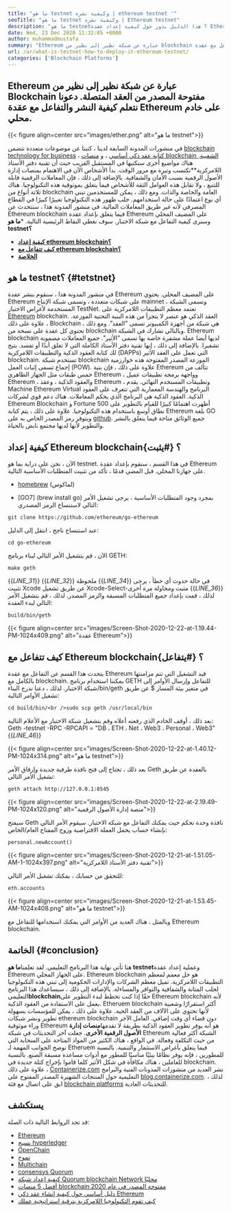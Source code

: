 ```yaml
---
title: "ما هو testnet وكيفية نشره | ethereum testnet '" 
seoTitle: "ما هو testnet وكيفية نشره | Ethereum testnet" 
description: "ما هو testnet؟ هذا الدليل يدور حول كيفية إعداد عقدة Ethereum على المضيف المحلي. blockchain هي شبكة من العقد التي تحافظ على تاريخ جميع المعاملات." 
date: Wed, 23 Dec 2020 11:32:05 +0000
author: muhammadmustafa
summary: "Ethereum عبارة عن شبكة نظير إلى نظير من blockchain مفتوحة المصدر من العقد المتصلة. دعونا نتعلم كيفية النشر والتفاعل مع عقدة Ethereum على خادم محلي." 
url: /ar/what-is-testnet-how-to-deploy-it-ethereum-testnet/
categories: ['Blockchain Platforms']
---
```


## Ethereum عبارة عن شبكة نظير إلى نظير من Blockchain مفتوحة المصدر من العقد المتصلة. دعونا نتعلم كيفية النشر والتفاعل مع عقدة Ethereum على خادم محلي.

{{< figure align=center src="images/ether.png" alt="ما هو testnet">}}

في منشورات المدونة السابقة لدينا ، كتبنا عن موضوعات متعددة تتضمن [blockchain technology for business][1] ، [كتابة عقد ذكي أساسي][2] ، و [منصات blockchain الشعبية][3]. هناك مواضيع أخرى سنكتبها في المستقبل القريب حيث أن تقنية دفتر الأستاذ اللامركزية**تكتسب وتيرة مع مرور الوقت. بدأ الأشخاص الآن في الاهتمام بمنصات إدارة الأصول الرقمية بسبب الأمان والشفافية. بالإضافة إلى ذلك ، فإن المعاملات الرقمية قابلة للتتبع ، ولا تقابل هذه العوامل الثقة للأشخاص فيما يتعلق بموثوقية هذه التكنولوجيا. هناك ثلاثة أنواع من blockchain العامة والخاصة والذات. ومع ذلك ، يمكن للمستخدمين تبني أي نوع اعتمادًا على حالة استخدامهم.
جلب ظهور هذه التكنولوجيا تغييرًا كبيرًا في القطاع المصرفي لأنه غير طريق المعاملات المالية. في منشور المدونة هذا ، سنتحدث عن Ethereum blockchain فيما يتعلق بإعداد عقدة Ethereum على المضيف المحلي وسنرى كيفية التفاعل مع شبكة الاختبار. سوف نغطي النقاط الرئيسية التالية.
***ما هو testnet؟**
* **[كيفية إعداد ethereum blockchain؟][4]**
* **[كيف تتفاعل مع ethereum blockchain؟][5]**
* **[الخلاصة][6]**

## ما هو testnet؟   {#tetstnet}
في منشور المدونة هذا ، سنقوم بنشر عقدة Ethereum على المضيف المحلي. يحتوي Ethereum على شبكات متعددة ، وتسمى شبكة الإنتاج mainnet ، وتسمى الشبكة المستخدمة لأغراض الاختبار TestNet. تعتمد معظم التطبيقات اللامركزية على [Ethereum][7] blockchain. العقد الذكي هو عنصر لا يتجزأ من هذه البنية التحتية الموزعة. علاوة على ذلك ، Blockchain هي شبكة من أجهزة الكمبيوتر تسمى "العقد". ومع ذلك ، تحتوي كل عقدة على نسخة من blockchain وبالتالي تشارك في الشبكة. Ethereum blockchain لديها أيضا عملة مشفرة خاصة بها تسمى "الأثير". جميع المعاملات مضمونة تشفيرا. بالإضافة إلى ذلك ، إنها تقنية دفتر الأستاذ الكاملة التي لا تغلق أبدًا أو تفسد. يتيح لك كتابة العقود الذكية والتطبيقات اللامركزية (DAPPs) التي تعمل على العقد الأثير blockchain.
تستخدم شبكة blockchain الموزعة المصدر المفتوحة هذه خوارزمية إجماع تسمى إثبات العمل (POW). علاوة على ذلك ، فإن بنية Ethereum تتألف من خمس طبقات مثل الجهاز الظاهري Ethereum ، وواجهة برمجة تطبيقات عميل Ethereum ، والعقود الذكية ، وعقد Ethereum ، وتطبيقات المستخدم النهائي. يقدم Machine Ethereum Virtual البرنامج والهندسة المعمارية التي تتعرف على العقود الذكية. العقود الذكية هي البرنامج الذي يحكم المعاملات. هناك دعم قوي لشركات Ethereum Blockchain و Fortune 500 أظهرت اهتمامًا كبيرًا للقيام بالتطوير على نطاق أوسع باستخدام هذه التكنولوجيا. علاوة على ذلك ، يتم كتابة Ethereum بلغة GO ويتوفر رمز المصدر الخاص به على [github][8]. جميع الوثائق متاحة فيما يتعلق بالنشر والتطوير لأنها لديها مجتمع نابض بالحياة.

## كيفية إعداد Ethereum blockchain؟   {#يثبت}
الآن ، نحن على دراية بما هو testnet. في هذا القسم ، سنقوم بإعداد عقدة Ethereum على جهازنا المحلي. قبل المضي قدمًا ، تأكد من تثبيت المتطلبات الأساسية التالية.
  * [homebrew][9] (لماكوس)

  * [GO7] (brew install go)
بمجرد وجود المتطلبات الأساسية ، يرجى تشغيل الأمر التالي لاستنساخ الرمز المصدري:
```
git clone https://github.com/ethereum/go-ethereum
```
عند استنساخ ناجح ، انتقل إلى الدليل:
```
cd go-ethereum
```
الآن ، قم بتشغيل الأمر التالي لبناء برنامج GETH:
```
make geth
```
{{_LINE_31_}}
{{_LINE_32_}}
    ملحوظة
{{_LINE_34_}}
  في حالة حدوث أي خطأ ، يرجى تثبيت Xcode عن طريق تشغيل Xcode-Select-مثبت ومحاولة مرة أخرى
{{_LINE_36_}}
لذلك ، قمت بإعداد جميع المتطلبات المسبقة والرمز المصدر. لذلك ، قم بتشغيل الأمر التالي لبدء العقدة:
```
build/bin/geth
```

{{< figure align=center src="images/Screen-Shot-2020-12-22-at-1.19.44-PM-1024x409.png" alt="عقدة Ethereum">}}


## كيف تتفاعل مع Ethereum blockchain؟   {#يتفاعل}
يتحدث هذا القسم عن التفاعل مع عقدة Ethereum قيد التشغيل التي تتم مزامنتها بالكامل مع blockchain. يمكننا استخدام برنامج GETH للتفاعل وإرسال الأوامر إلى شبكة الاختبار.
لذلك ، دعنا ندرج البناء/bin/geth في متغير بيئة المسار $ عن طريق تشغيل الأوامر التالية:
```
cd build/bin/<br />sudo scp geth /usr/local/bin
```
بعد ذلك ، أوقف الخادم الذي رفعته أعلاه وقم بتشغيل شبكة الاختبار مع الأعلام التالية:
Geth -testnet -RPC -RPCAPI = "DB ، ETH ، Net ، Web3 ، Personal ، Web3"
{{_LINE_46_}}

{{< figure align=center src="images/Screen-Shot-2020-12-22-at-1.40.12-PM-1024x314.png" alt="ما هو testnet">}}

بعد ذلك ، تحتاج إلى فتح نافذة طرفية جديدة وإرفاق الأمر Geth بالعقدة عن طريق تشغيل الأمر التالي:
```
geth attach http://127.0.0.1:8545
```

{{< figure align=center src="images/Screen-Shot-2020-12-22-at-2.19.49-PM-1024x120.png" alt="منصة إدارة الأصول الرقمية">}}

سيفتح Geth نافذة وحدة تحكم حيث يمكنك التفاعل مع شبكة الاختبار. سيقوم الأمر التالي بإنشاء حساب يحمل العملة الافتراضية وزوج المفتاح العام/الخاص:
```
personal.newAccount()
```

{{< figure align=center src="images/Screen-Shot-2020-12-21-at-1.51.05-AM-1-1024x397.png" alt="تقنية دفتر الأستاذ اللامركزية">}}

للتحقق من حسابك ، يمكنك تشغيل الأمر التالي:
```
eth.accounts
```

{{< figure align=center src="images/Screen-Shot-2020-12-21-at-1.53.45-AM-1024x408.png" alt="ما هو testnet">}}

وبالمثل ، هناك العديد من الأوامر التي يمكنك استخدامها للتفاعل مع Ethereum blockchain.

## الخاتمة   {#conclusion}
هنا تأتي نهاية هذا البرنامج التعليمي. لقد تعلمنا**ما هو testnet**وعملية إعداد عقدة Ethereum على الجهاز المحلي. Ethereum blockchain هو حل معمم لمعظم التطبيقات اللامركزية. تميل معظم الشركات والإدارات الحكومية إلى تبني هذه التكنولوجيا لجلب المتانة والشفافية والتوافر والمساءلة. بالإضافة إلى ذلك ، سيساعدك هذا البرنامج التعليمي**blockchain**حقًا إذا كنت تخطط لبدء التطوير على Ethereum blockchain لأنه يعمل على الاستفادة من العقود الذكية. Etheruem blockchain أكثر استقرارًا وشعبية لأنها تحتوي على الآلاف من العقد الحية. علاوة على ذلك ، يمكن للمؤسسات بسهولة تطوير ونشر شبكات ethereum blockchain دون قضاء أي وقت إضافي. العامل الآخر وراء موثوقية Ethereum هو أنه يوفر تطوير العقود الذكية بطريقة لا تقدمها**منصات إدارة الأصول الرقمية الأخرى**.
جعلت آخر التحديثات في شبكة Ethereum الشبكة أكثر فعالية من حيث التكلفة وفعالة. في الواقع ، هناك الكثير من المواد المتاحة على السحابة التي توضح الجوانب المهمة لـ Etheruem فيما يتعلق بأغراض الاستثمار والتنمية. بالنسبة للمطورين ، فإنه يوفر نظامًا بيئيًا مناسبًا للمطور مع أدوات مساعدة مسبقة الصنع. بالنسبة للعاملين ، هناك مكافأة في شكل الأثير كلما قاموا بإخراج كتلة جديدة في blockchain. علاوة على ذلك ، [Containerize.com][10] نشر العديد من منشورات المدونات الفنية والبرامج التعليمية حول المنتجات الشهيرة المصدر المفتوح على [blog.containerize.com][11]. لذلك ، ابق على اتصال مع فئة [blockchain platforms][12] للتحديثات العادية.

## يستكشف
قد تجد الروابط التالية ذات الصلة:
  * [Ethereum][7]
  * [نسيج hyperledger][13]
  * [OpenChain][14]
  * [تموج][15]
  * [Multichain][16]
  * [consensys Quorum][17]
  * [كيفية إعداد شبكة Quorum blockchain Network محليًا][18]
  * [أفضل 5 منصات blockchain مفتوحة المصدر في عام 2020][3]
  * [دليل أساسي حول كيفية إنشاء عقد ذكي Ethereum][2]
  * [كيف تقوم التكنولوجيا اللامركزية بترقية استراتيجية عملك][19]

  
[1]: https://blog.containerize.com/2020/11/27/how-blockchain-technology-can-upgrade-your-business-strategy/
[2]: https://blog.containerize.com/
[3]: https://blog.containerize.com/blockchain-platforms/top-5-open-source-blockchain-platforms-in-2020/
[4]: #setup
[5]: #interact
[6]: #Conclusion
[7]: https://products.containerize.com/blockchain-platforms/ethereum
[8]: https://github.com/ethereum/go-ethereum
[9]: https://brew.sh/
[10]: https://www.containerize.com/
[11]: https://blog.containerize.com/
[12]: https://products.containerize.com/blockchain-platforms/
[13]: https://products.containerize.com/blockchain-platforms/hyperledger-fabric
[14]: https://products.containerize.com/blockchain-platforms/openchain
[15]: https://products.containerize.com/blockchain-platforms/ripple
[16]: https://products.containerize.com/blockchain-platforms/multichain
[17]: https://products.containerize.com/blockchain-platforms/consensys-quorum
[18]: https://blog.containerize.com/blockchain-platforms/how-to-setup-consensys-quorum-blockchain-network-locally/
[19]: https://blog.containerize.com/2020/11/27/how-decentralized-technology-upgrades-your-business-strategy/
